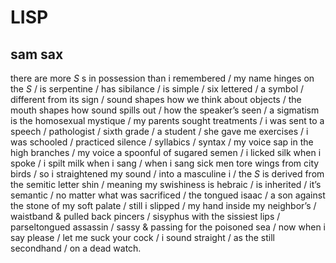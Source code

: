 # LISP
## sam sax
there are more _S_ s in possession than i remembered /
my name hinges on the _S_ / is serpentine / has sibilance /
is simple / six lettered / a symbol / different from its sign /
sound shapes how we think about objects / the mouth
shapes how sound spills out / how the speaker’s seen /
a sigmatism is the homosexual mystique / my parents
sought treatments / i was sent to a speech / pathologist /
sixth grade / a student / she gave me exercises / i was
schooled / practiced silence / syllabics / syntax / my voice
sap in the high branches / my voice a spoonful of sugared
semen / i licked silk when i spoke / i spilt milk when i sang /
when i sang sick men tore wings from city birds / so
i straightened my sound / into a masculine i / the _S_
is derived from the semitic letter shin / meaning
my swishiness is hebraic / is inherited / it’s semantic / no
matter what was sacrificed / the tongued isaac / a son
against the stone of my soft palate / still i slipped /
my hand inside my neighbor’s / waistband  & pulled back
pincers / sisyphus with the sissiest lips / parseltongued
assassin / sassy & passing for the poisoned sea / now
when i say please / let me suck your cock / i sound
straight / as the still secondhand / on a dead watch.